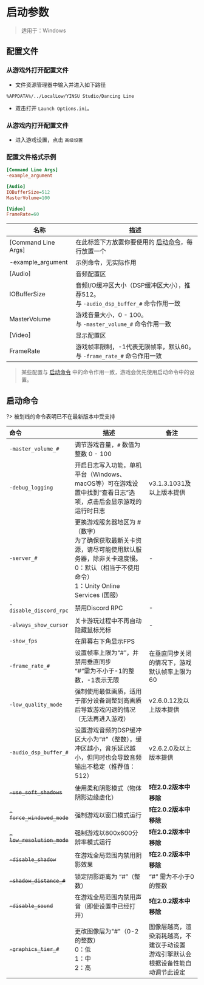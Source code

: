 # 启动参数
> 适用于：Windows
## 配置文件

### 从游戏外打开配置文件
- 文件资源管理器中输入并进入如下路径
```directory
%APPDATA%/../LocalLow/YINSU Studio/Dancing Line
```
- 双击打开 `Launch Options.ini`。

### 从游戏内打开配置文件
- 进入游戏设置，点击 `高级设置`

### 配置文件格式示例
```ini
[Command Line Args]
-example_argument

[Audio]
IOBufferSize=512
MasterVolume=100

[Video]
FrameRate=60
```

| 名称                  | 描述                                                             |
|---------------------|----------------------------------------------------------------|
| [Command Line Args] | 在此标签下方放置你要使用的 [启动命令](#启动命令)，每行放置一个                             |
| -example_argument   | 示例命令，无实际作用                                                     |
| [Audio]             | 音频配置区                                                          |
| IOBufferSize        | 音频I/O缓冲区大小（DSP缓冲区大小），推荐512。<br/>与 `-audio_dsp_buffer_#` 命令作用一致 |
| MasterVolume        | 游戏音量大小，0 - 100。<br/>与 `-master_volume_#` 命令作用一致                |
| [Video]             | 显示配置区                                                          |
| FrameRate           | 游戏帧率限制，-1代表无限帧率，默认60。<br/>与 `-frame_rate_#` 命令作用一致             |

> 某些配置与 [启动命令](#启动命令) 中的命令作用一致，游戏会优先使用启动命令中的设置。

## 启动命令

?> 被划线的命令表明已不在最新版本中受支持

| 命令                         | 描述                                                                                                         | 备注                                             |
|:---------------------------|------------------------------------------------------------------------------------------------------------|------------------------------------------------|
| `-master_volume_#`         | 调节游戏音量，`#` 数值为整数 0 - 100                                                                                   |
| `-debug_logging`           | 开启日志写入功能，单机平台（Windows、macOS等）可在游戏设置中找到“查看日志”选项，点击后会显示游戏的运行时日志                                              | v3.1.3.1031及以上版本提供                             |
| `-server_#`                | 更换游戏服务器地区为 #（数字）<br/>为了确保获取最新关卡资源，请尽可能使用默认服务器，除非关卡速度慢。<br/>0：默认（相当于不使用命令）<br/>1：Unity Online Services (国服) | -                                              |
| `-disable_discord_rpc`     | 禁用Discord RPC                                                                                              | -                                              |
| `-always_show_cursor`      | 关卡游玩过程中不再自动隐藏鼠标光标                                                                                          | -                                              |
| `-show_fps`                | 在屏幕右下角显示FPS                                                                                                |                                                |
| `-frame_rate_#`            | 设置帧率上限为“#”，并禁用垂直同步<br />“#”需为不小于-1的整数，-1表示无限                                                               | 在垂直同步关闭的情况下，游戏默认帧率上限为60                        |
| `-low_quality_mode`        | 强制使用最低画质，适用于部分设备调整到高画质后导致游戏闪退的情况（无法再进入游戏）                                                                  | v2.6.0.12及以上版本提供                               |
| `-audio_dsp_buffer_#`      | 设置游戏音频的DSP缓冲区大小为“#”（整数），缓冲区越小，音乐延迟越小，但同时也会导致音频输出不稳定（推荐值：512）                                               | v2.6.2.0及以上版本提供                                |
| ~~`-use_soft_shadows`~~    | 使用柔和阴影模式（物体阴影边缘虚化）                                                                                         | **❗在2.0.2版本中移除**                               |
| ~~`-force_windowed_mode`~~ | 强制游戏以窗口模式运行                                                                                                | **❗在2.0.2版本中移除**                               |
| ~~`-low_resolution_mode`~~ | 强制游戏以800x600分辨率模式运行                                                                                        | **❗在2.0.2版本中移除**                               |
| ~~`-disable_shadow`~~      | 在游戏全局范围内禁用阴影效果                                                                                             | **❗在2.0.2版本中移除**                               |
| ~~`-shadow_distance_#`~~   | 锁定阴影距离为 “#”（整数）                                                                                            | “#” 需为不小于0的整数                                  |
| ~~`-disable_sound`~~       | 在游戏全局范围内禁用声音（即使设置中已经打开）                                                                                    | **❗在2.0.2版本中移除**                               |
| ~~`-graphics_tier_#`~~     | 更改图像层为"#"（0-2的整数）<br />0：低<br />1：中<br />2：高                                                               | 图像层越高，渲染消耗越高，不建议手动设置<br />游戏引擎默认会根据设备性能自动调节此设定 |
